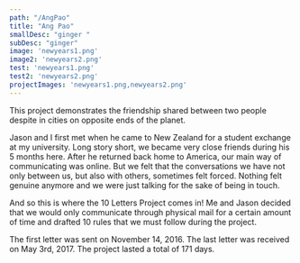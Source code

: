 ```yaml
---
path: "/AngPao"
title: "Ang Pao"
smallDesc: "ginger "
subDesc: "ginger"
image: 'newyears1.png'
image2: 'newyears2.png'
test: 'newyears1.png'
test2: 'newyears2.png'
projectImages: 'newyears1.png,newyears2.png'
---
```


This project demonstrates the friendship shared between two people despite in cities on opposite ends of the planet. 

Jason and I first met when he came to New Zealand for a student exchange at my university. Long story short, we became very close friends during his 5 months here. After he returned back home to America, our main way of communicating was online. But we felt that the conversations we have not only between us, but also with others, sometimes felt forced. Nothing felt genuine anymore and we were just talking for the sake of being in touch. 

And so this is where the 10 Letters Project comes in! Me and Jason decided that we would only communicate through physical mail for a certain amount of time and drafted 10 rules that we must follow during the project. 

The first letter was sent on November 14, 2016. The last letter was received on May 3rd, 2017. The project lasted a total of 171 days.
